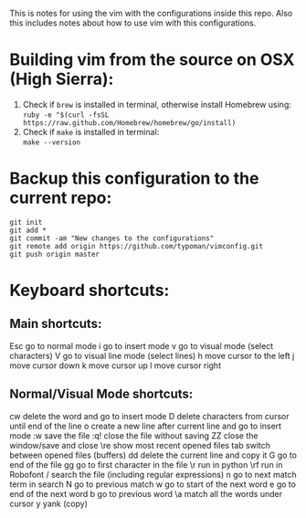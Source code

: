 This is notes for using the vim with the configurations inside this repo. Also this includes notes about how to use vim with this configurations.
# Building vim from the source on OSX (High Sierra):
1. Check if `brew` is installed in terminal, otherwise install Homebrew using:\
`ruby -e "$(curl -fsSL https://raw.github.com/Homebrew/homebrew/go/install)`
2. Check if `make` is installed in terminal:\
`make --version`

# Backup this configuration to the current repo:
```cd ~/.vim
git init
git add *
git commit -am "New changes to the configurations"
git remote add origin https://github.com/typoman/vimconfig.git
git push origin master
```

# Keyboard shortcuts:
## Main shortcuts:
Esc go to normal mode
i   go to insert mode
v   go to visual mode (select characters)
V   go to visual line mode (select lines)
h   move cursor to the left
j   move cursor down
k   move cursor up
l   move cursor right

## Normal/Visual Mode shortcuts:
cw delete the word and go to insert mode
D delete characters from cursor until end of the line
o create a new line after current line and go to insert mode
:w save the file
:q! close the file without saving
ZZ close the window/save and close
\re show most recent opened files
tab switch between opened files (buffers)
dd  delete the current line and copy it
G go to end of the file
gg  go to first character in the file
\r  run in python
\rf run in Robofont
/   search the file (including regular expressions)
n   go to next match term in search
N   go to previous match
w   go to start of the next word
e   go to end of the next word
b   go to previous word
\a  match all the words under cursor
y   yank (copy)

